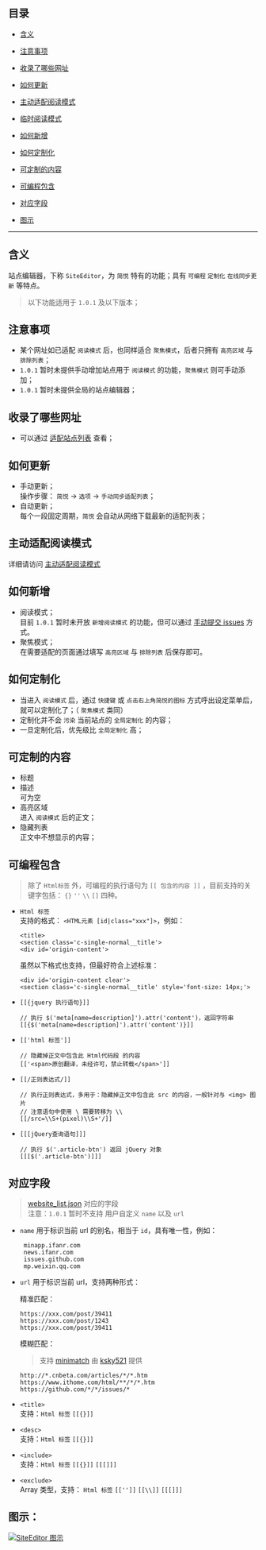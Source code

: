 目录
---
- [含义](https://github.com/Kenshin/simpread/wiki/%E7%AB%99%E7%82%B9%E7%BC%96%E8%BE%91%E5%99%A8#%E5%90%AB%E4%B9%89)
- [注意事项](https://github.com/Kenshin/simpread/wiki/%E7%AB%99%E7%82%B9%E7%BC%96%E8%BE%91%E5%99%A8#%E6%B3%A8%E6%84%8F%E4%BA%8B%E9%A1%B9)

- [收录了哪些网址](https://github.com/Kenshin/simpread/wiki/%E7%AB%99%E7%82%B9%E7%BC%96%E8%BE%91%E5%99%A8#%E6%94%B6%E5%BD%95%E4%BA%86%E5%93%AA%E4%BA%9B%E7%BD%91%E5%9D%80)
- [如何更新](https://github.com/Kenshin/simpread/wiki/%E7%AB%99%E7%82%B9%E7%BC%96%E8%BE%91%E5%99%A8#%E5%A6%82%E4%BD%95%E6%9B%B4%E6%96%B0)
- [主动适配阅读模式](#主动适配阅读模式)
- [临时阅读模式](https://github.com/Kenshin/simpread/wiki/%E7%AB%99%E7%82%B9%E7%BC%96%E8%BE%91%E5%99%A8#%E4%B8%B4%E6%97%B6%E9%98%85%E8%AF%BB%E6%A8%A1%E5%BC%8F)
- [如何新增](https://github.com/Kenshin/simpread/wiki/%E7%AB%99%E7%82%B9%E7%BC%96%E8%BE%91%E5%99%A8#%E5%A6%82%E4%BD%95%E6%96%B0%E5%A2%9E)
- [如何定制化](https://github.com/Kenshin/simpread/wiki/%E7%AB%99%E7%82%B9%E7%BC%96%E8%BE%91%E5%99%A8#%E5%A6%82%E4%BD%95%E5%AE%9A%E5%88%B6%E5%8C%96)
- [可定制的内容](https://github.com/Kenshin/simpread/wiki/%E7%AB%99%E7%82%B9%E7%BC%96%E8%BE%91%E5%99%A8#%E5%8F%AF%E5%AE%9A%E5%88%B6%E7%9A%84%E5%86%85%E5%AE%B9)
- [可编程包含](https://github.com/Kenshin/simpread/wiki/%E7%AB%99%E7%82%B9%E7%BC%96%E8%BE%91%E5%99%A8#%E5%8F%AF%E7%BC%96%E7%A8%8B%E5%8C%85%E5%90%AB)
- [对应字段](https://github.com/Kenshin/simpread/wiki/%E7%AB%99%E7%82%B9%E7%BC%96%E8%BE%91%E5%99%A8#%E5%AF%B9%E5%BA%94%E5%AD%97%E6%AE%B5)
- [图示](https://github.com/Kenshin/simpread/wiki/%E7%AB%99%E7%82%B9%E7%BC%96%E8%BE%91%E5%99%A8#%E5%9B%BE%E7%A4%BA)

***

含义
---

站点编辑器，下称 `SiteEditor`，为 `简悦` 特有的功能；具有 `可编程` `定制化` `在线同步更新` 等特点。

> 以下功能适用于 `1.0.1` 及以下版本；

注意事项
---
- 某个网址如已适配 `阅读模式` 后，也同样适合 `聚焦模式`，后者只拥有 `高亮区域` 与 `排除列表`； 
- `1.0.1` 暂时未提供手动增加站点用于 `阅读模式` 的功能，`聚焦模式` 则可手动添加；
- `1.0.1` 暂时未提供全局的站点编辑器；

收录了哪些网址
---

- 可以通过 [适配站点列表](https://github.com/Kenshin/simpread/wiki/适配站点列表) 查看；

如何更新
---

- 手动更新；  
  操作步骤： `简悦` → `选项` → `手动同步适配列表`；
- 自动更新；  
  每个一段固定周期，`简悦` 会自动从网络下载最新的适配列表；

主动适配阅读模式
---
详细请访问 [主动适配阅读模式](https://github.com/Kenshin/simpread/wiki/主动适配阅读模式)

如何新增
---

- 阅读模式；  
  目前 `1.0.1` 暂时未开放 `新增阅读模式` 的功能，但可以通过 [手动提交 issues](https://github.com/Kenshin/simpread/labels/new%20site) 方式。
- 聚焦模式；  
  在需要适配的页面通过填写 `高亮区域` 与 `排除列表` 后保存即可。

如何定制化
---

- 当进入 `阅读模式` 后，通过 `快捷键` 或 `点击右上角简悦的图标` 方式呼出设定菜单后，就可以定制化了；（ `聚焦模式` 类同）
- 定制化并不会 `污染` 当前站点的 `全局定制化` 的内容；
- 一旦定制化后，优先级比 `全局定制化` 高；

可定制的内容
---

- 标题
- 描述  
  可为空
- 高亮区域  
  进入 `阅读模式` 后的正文；
- 隐藏列表  
  正文中不想显示的内容；

可编程包含
---

> 除了 `Html标签` 外，可编程的执行语句为 `[[ 包含的内容 ]]` ，目前支持的关键字包括： `{}` `''` `\\` `[]` 四种。

- `Html 标签`  
  支持的格式： `<HTML元素 [id|class="xxx"]>`，例如：
  ```
  <title>
  <section class='c-single-normal__title'>
  <div id='origin-content'>
  ```
  虽然以下格式也支持，但最好符合上述标准：
  ```
  <div id='origin-content clear'>
  <section class='c-single-normal__title' style='font-size: 14px;'>
  ```

- `[[{jquery 执行语句}]]`
  ```
  // 执行 $('meta[name=description]').attr('content')，返回字符串
  [[{$('meta[name=description]').attr('content')}]]
  ```

- `[['html 标签']]`
  ```
  // 隐藏掉正文中包含此 Html代码段 的内容
  [['<span>原创翻译，未经许可，禁止转载</span>']]
  ```

- `[[/正则表达式/]]`
  ```
  // 执行正则表达式，多用于：隐藏掉正文中包含此 src 的内容，一般针对与 <img> 图片
  // 注意语句中使用 \ 需要转移为 \\
  [[/src=\\S+(pixel)\\S+'/]]
  ```

- `[[[jQuery查询语句]]]`
  ```
  // 执行 $('.article-btn') 返回 jQuery 对象
  [[[$('.article-btn')]]]
  ```

对应字段
---

> [website_list.json](https://github.com/Kenshin/simpread/wiki/%E9%80%82%E9%85%8D%E7%AB%99%E7%82%B9%E5%88%97%E8%A1%A8) 对应的字段  
> 注意：`1.0.1` 暂时不支持 用户自定义 `name` 以及 `url`

- `name`
  用于标识当前 url 的别名，相当于 `id`，具有唯一性，例如：  
  ```
   minapp.ifanr.com
   news.ifanr.com
   issues.github.com
   mp.weixin.qq.com
   ```

- `url`
  用于标识当前 url，支持两种形式：
  
   精准匹配：
   ```
   https://xxx.com/post/39411
   https://xxx.com/post/1243
   https://xxx.com/post/39411
   ```
  
   模糊匹配：
   > 支持 [minimatch](https://github.com/isaacs/minimatch) 由 [ksky521](https://github.com/ksky521) 提供
   ```
   http://*.cnbeta.com/articles/*/*.htm
   https://www.ithome.com/html/**/*/*.htm
   https://github.com/*/*/issues/*
   ```

- `<title>`  
  支持：`Html 标签` `[[{}]]`

- `<desc>`  
  支持：`Html 标签` `[[{}]]`

- `<include>`  
  支持：`Html 标签` `[[{}]]` `[[[]]]`

- `<exclude>`  
  Array 类型，支持： `Html 标签` `[['']]` `[[\\]]` `[[[]]]`

图示：
---

[![SiteEditor 图示](http://ojec5ddd5.bkt.clouddn.com/site_editor.png)](http://ojec5ddd5.bkt.clouddn.com/site_editor.png)